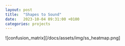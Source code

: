 ```yaml
---
layout: post
title:  "Shapes to Sound"
date:   2023-10-04 09:31:00 +0100
categories: projects
---
```


![confusion_matrix][/docs/assets/img/ss_heatmap.png]
